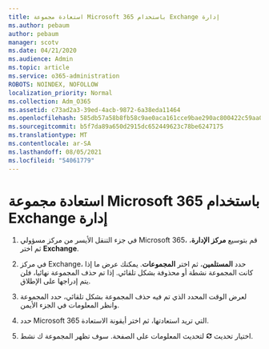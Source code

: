 ```yaml
---
title: استعادة مجموعة Microsoft 365 باستخدام Exchange إدارة
ms.author: pebaum
author: pebaum
manager: scotv
ms.date: 04/21/2020
ms.audience: Admin
ms.topic: article
ms.service: o365-administration
ROBOTS: NOINDEX, NOFOLLOW
localization_priority: Normal
ms.collection: Adm_O365
ms.assetid: c73ad2a3-39ed-4acb-9872-6a38eda11464
ms.openlocfilehash: 585db57a58b8fb58c9ae0aca161cce9bae290ac800422c59aa053ee7f19461fd
ms.sourcegitcommit: b5f7da89a650d2915dc652449623c78be6247175
ms.translationtype: MT
ms.contentlocale: ar-SA
ms.lasthandoff: 08/05/2021
ms.locfileid: "54061779"
---
```

# <a name="restore-a-microsoft-365-group-using-the-exchange-admin-center"></a>استعادة مجموعة Microsoft 365 باستخدام Exchange إدارة

1. في جزء التنقل الأيسر من مركز مسؤولي Microsoft 365، قم بتوسيع **مركز الإدارة**، ثم اختر **Exchange**.
    
2. في مركز Exchange، حدد **المستلمين**، ثم اختر **المجموعات**. يمكنك عرض ما إذا كانت المجموعة نشطة أو محذوفة بشكل تلقائي. إذا تم حذف المجموعة نهائيا، فلن يتم إدراجها على الإطلاق.
    
3. لعرض الوقت المحدد الذي تم فيه حذف المجموعة بشكل تلقائي، حدد المجموعة وانظر المعلومات في الجزء الأيمن.
    
4. حدد Microsoft 365 التي تريد استعادتها، ثم اختر أيقونة الاستعادة.
    
5. اختيار تحديث ![أيقونة التحديث](media/6464df90-2a91-4c1f-92a6-9a38c7696ac3.gif) لتحديث المعلومات على الصفحة. سوف تظهر المجموعة ك نشط. 
    


